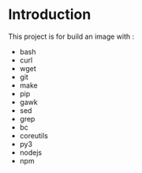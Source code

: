 # Introduction

This project is for build an image with :
- bash
- curl
- wget
- git
- make
- pip
- gawk 
- sed 
- grep 
- bc 
- coreutils
- py3
- nodejs
- npm
